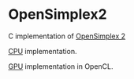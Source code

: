 # OpenSimplex2
C implementation of [OpenSimplex 2](https://github.com/KdotJPG/OpenSimplex2)

[CPU](https://github.com/MarcoCiaramella/OpenSimplex2/tree/main/CPU) implementation.

[GPU](https://github.com/MarcoCiaramella/OpenSimplex2/tree/main/GPU/OpenCL) implementation in OpenCL.